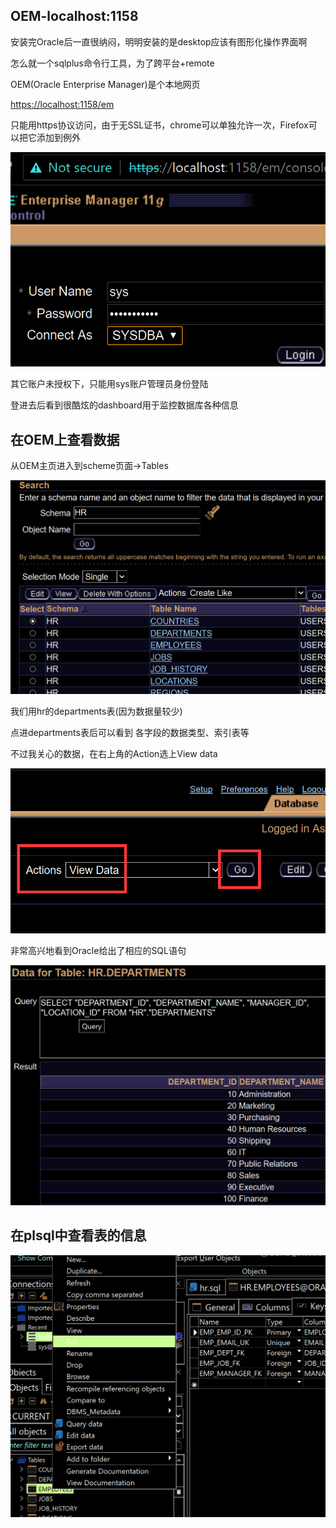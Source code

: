 ## OEM-localhost:1158

安装完Oracle后一直很纳闷，明明安装的是desktop应该有图形化操作界面啊

怎么就一个sqlplus命令行工具，为了跨平台+remote

OEM(Oracle Enterprise Manager)是个本地网页

[https://localhost:1158/em](https://localhost:1158/em)

只能用https协议访问，由于无SSL证书，chrome可以单独允许一次，Firefox可以把它添加到例外

<img src="/img/oracle/Oracle-https-localhost1158.png">

其它账户未授权下，只能用sys账户管理员身份登陆

登进去后看到很酷炫的dashboard用于监控数据库各种信息

## 在OEM上查看数据

从OEM主页进入到scheme页面->Tables

<img src="/img/oracle/oem-tables.png">

我们用hr的departments表(因为数据量较少)

点进departments表后可以看到 各字段的数据类型、索引表等

不过我关心的数据，在右上角的Action选上View data

<img src="/img/oracle/oem-view-data.png">

非常高兴地看到Oracle给出了相应的SQL语句

<img src="/img/oracle/oem-departments-data.png">

## 在plsql中查看表的信息

<img src="/img/oracle/plsql-table-info.png">
